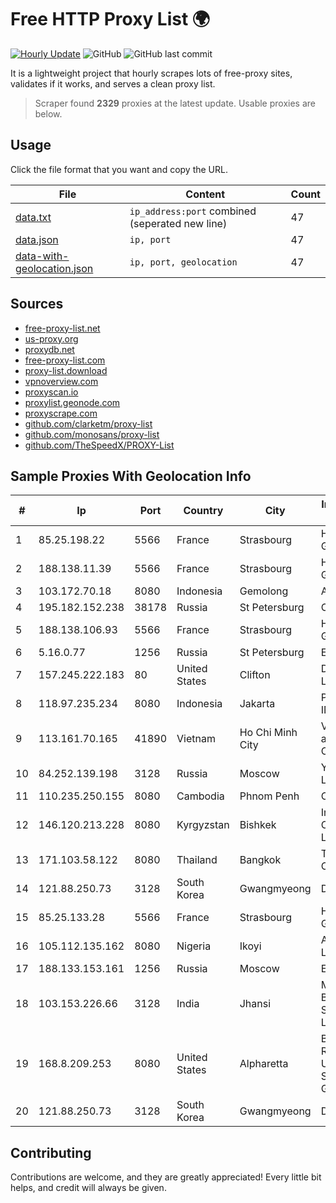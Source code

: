 
# Free HTTP Proxy List 🌍

[![Hourly Update](https://github.com/mertguvencli/http-proxy-list/actions/workflows/main.yml/badge.svg?branch=main)](https://github.com/mertguvencli/http-proxy-list/actions/workflows/main.yml)
![GitHub](https://img.shields.io/github/license/mertguvencli/http-proxy-list)
![GitHub last commit](https://img.shields.io/github/last-commit/mertguvencli/http-proxy-list)

It is a lightweight project that hourly scrapes lots of free-proxy sites, validates if it works, and serves a clean proxy list.


> Scraper found **2329** proxies at the latest update. Usable proxies are below.

## Usage

Click the file format that you want and copy the URL.


|File|Content|Count|
|----|-------|-----|
|[data.txt](https://raw.githubusercontent.com/mertguvencli/http-proxy-list/main/proxy-list/data.txt)|`ip_address:port` combined (seperated new line)|47|
|[data.json](https://raw.githubusercontent.com/mertguvencli/http-proxy-list/main/proxy-list/data.json)|`ip, port`|47|
|[data-with-geolocation.json](https://raw.githubusercontent.com/mertguvencli/http-proxy-list/main/proxy-list/data-with-geolocation.json)|`ip, port, geolocation`|47|

## Sources

* [free-proxy-list.net](https://free-proxy-list.net)
* [us-proxy.org](https://www.us-proxy.org)
* [proxydb.net](http://proxydb.net)
* [free-proxy-list.com](https://free-proxy-list.com/?page=&port=&type%5B%5D=http&type%5B%5D=https&up_time=0&search=Search)
* [proxy-list.download](https://www.proxy-list.download/HTTP)
* [vpnoverview.com](https://vpnoverview.com/privacy/anonymous-browsing/free-proxy-servers)
* [proxyscan.io](https://www.proxyscan.io)
* [proxylist.geonode.com](https://proxylist.geonode.com/api/proxy-list?limit=300&page=1&sort_by=lastChecked&sort_type=desc&protocols=http,https)
* [proxyscrape.com](https://api.proxyscrape.com/v2/?request=displayproxies&protocol=http&timeout=10000&country=all&ssl=all&anonymity=all)
* [github.com/clarketm/proxy-list](https://raw.githubusercontent.com/clarketm/proxy-list/master/proxy-list-raw.txt)
* [github.com/monosans/proxy-list](https://raw.githubusercontent.com/monosans/proxy-list/main/proxies/http.txt)
* [github.com/TheSpeedX/PROXY-List](https://raw.githubusercontent.com/TheSpeedX/PROXY-List/master/http.txt)


## Sample Proxies With Geolocation Info

|#|Ip|Port|Country|City|Internet Service Provider|
|-|--|----|-------|----|-------------------------|
|1|85.25.198.22|5566|France|Strasbourg|Host Europe GmbH|
|2|188.138.11.39|5566|France|Strasbourg|Host Europe GmbH|
|3|103.172.70.18|8080|Indonesia|Gemolong|AZNET|
|4|195.182.152.238|38178|Russia|St Petersburg|Comlink ISP|
|5|188.138.106.93|5566|France|Strasbourg|Host Europe GmbH|
|6|5.16.0.77|1256|Russia|St Petersburg|Enforta-MSK|
|7|157.245.222.183|80|United States|Clifton|DigitalOcean, LLC|
|8|118.97.235.234|8080|Indonesia|Jakarta|PT. TELKOM INDONESIA|
|9|113.161.70.165|41890|Vietnam|Ho Chi Minh City|VietNam Post and Telecom Corporation|
|10|84.252.139.198|3128|Russia|Moscow|Yandex.Cloud LLC|
|11|110.235.250.155|8080|Cambodia|Phnom Penh|COGETEL Co|
|12|146.120.213.228|8080|Kyrgyzstan|Bishkek|Inform Communications Ltd.|
|13|171.103.58.122|8080|Thailand|Bangkok|True Internet Co., Ltd.|
|14|121.88.250.73|3128|South Korea|Gwangmyeong|DLIVE|
|15|85.25.133.28|5566|France|Strasbourg|Host Europe GmbH|
|16|105.112.135.162|8080|Nigeria|Ikoyi|Airtel Networks Limited|
|17|188.133.153.161|1256|Russia|Moscow|Enforta-MSK|
|18|103.153.226.66|3128|India|Jhansi|Maba Safenet Broadband Services Private Limited|
|19|168.8.209.253|8080|United States|Alpharetta|Board of Regents of the University System of Georgia|
|20|121.88.250.73|3128|South Korea|Gwangmyeong|DLIVE|



## Contributing

Contributions are welcome, and they are greatly appreciated! Every
little bit helps, and credit will always be given.

